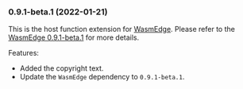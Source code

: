 ### 0.9.1-beta.1 (2022-01-21)

This is the host function extension for [WasmEdge](https://github.com/WasmEdge/WasmEdge).
Please refer to the [WasmEdge 0.9.1-beta.1](https://github.com/WasmEdge/WasmEdge/releases/tag/0.9.1-beta.1) for more details.

Features:

* Added the copyright text.
* Update the `WasmEdge` dependency to `0.9.1-beta.1`.
